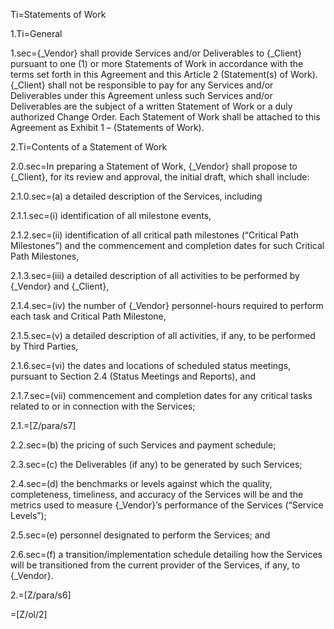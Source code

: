 Ti=Statements of Work

1.Ti=General

1.sec={_Vendor} shall provide Services and/or Deliverables to {_Client} pursuant to one (1) or more Statements of Work in accordance with the terms set forth in this Agreement and this Article 2 (Statement(s) of Work). {_Client} shall not be responsible to pay for any Services and/or Deliverables under this Agreement unless such Services and/or Deliverables are the subject of a written Statement of Work or a duly authorized Change Order. Each Statement of Work shall be attached to this Agreement as Exhibit 1 – (Statements of Work).

2.Ti=Contents of a Statement of Work

2.0.sec=In preparing a Statement of Work, {_Vendor} shall propose to {_Client}, for its review and approval, the initial draft, which shall include:

2.1.0.sec=(a) a detailed description of the Services, including

2.1.1.sec=(i) identification of all milestone events,

2.1.2.sec=(ii) identification of all critical path milestones (“Critical Path Milestones”) and the commencement and completion dates for such Critical Path Milestones,

2.1.3.sec=(iii) a detailed description of all activities to be performed by {_Vendor} and {_Client},

2.1.4.sec=(iv) the number of {_Vendor} personnel-hours required to perform each task and Critical Path Milestone,

2.1.5.sec=(v) a detailed description of all activities, if any, to be performed by Third Parties,

2.1.6.sec=(vi) the dates and locations of scheduled status meetings, pursuant to Section 2.4 (Status Meetings and Reports), and

2.1.7.sec=(vii) commencement and completion dates for any critical tasks related to or in connection with the Services;

2.1.=[Z/para/s7]

2.2.sec=(b) the pricing of such Services and payment schedule;

2.3.sec=(c) the Deliverables (if any) to be generated by such Services;

2.4.sec=(d) the benchmarks or levels against which the quality, completeness, timeliness, and accuracy of the Services will be and the metrics used to measure {_Vendor}’s performance of the Services (“Service Levels”);

2.5.sec=(e) personnel designated to perform the Services; and

2.6.sec=(f) a transition/implementation schedule detailing how the Services will be transitioned from the current provider of the Services, if any, to {_Vendor}.

2.=[Z/para/s6]

=[Z/ol/2]
